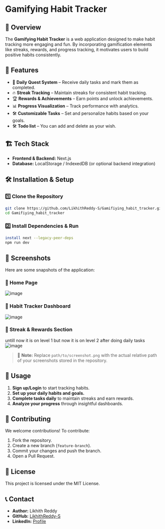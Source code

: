 # Gamifying Habit Tracker

## 🚀 Overview
The **Gamifying Habit Tracker** is a web application designed to make habit tracking more engaging and fun. By incorporating gamification elements like streaks, rewards, and progress tracking, it motivates users to build positive habits consistently.

## 🎯 Features
- 📅 **Daily Quest System** – Receive daily tasks and mark them as completed.
- 🔥 **Streak Tracking** – Maintain streaks for consistent habit tracking.
- 🏆 **Rewards & Achievements** – Earn points and unlock achievements.
- 📊 **Progress Visualization** – Track performance with analytics.
- 🛠 **Customizable Tasks** – Set and personalize habits based on your goals.
- 🛠 **Todo list** – You can add and delete as your wish.

## 🏗️ Tech Stack
- **Frontend & Backend:** Next.js
- **Database:** LocalStorage / IndexedDB (or optional backend integration)

## 🛠️ Installation & Setup
### 1️⃣ Clone the Repository
```bash
git clone https://github.com/LikhithReddy-S/Gamifiying_habit_tracker.git
cd Gamifiying_habit_tracker
```

### 2️⃣ Install Dependencies & Run
```bash
install next --legacy-peer-deps
npm run dev
```

## 📸 Screenshots
Here are some snapshots of the application:

### 📌 Home Page
![image](https://github.com/user-attachments/assets/b9d1cb23-1eb8-42e6-899a-e7ed9a49df1e)

### 📌 Habit Tracker Dashboard
![image](https://github.com/user-attachments/assets/a9868019-6569-4a26-8ae8-c63b729d7188)

### 📌 Streak & Rewards Section
untill now it is on level 1 but now it is on level 2 after doing daily tasks
![image](https://github.com/user-attachments/assets/c7266ed2-8af1-41ac-8320-fd2810d2fccb)


> 📌 **Note:** Replace `path/to/screenshot.png` with the actual relative path of your screenshots stored in the repository.

## 🚀 Usage
1. **Sign up/Login** to start tracking habits.
2. **Set up your daily habits and goals.**
3. **Complete tasks daily** to maintain streaks and earn rewards.
4. **Analyze your progress** through insightful dashboards.

## 🤝 Contributing
We welcome contributions! To contribute:
1. Fork the repository.
2. Create a new branch (`feature-branch`).
3. Commit your changes and push the branch.
4. Open a Pull Request.

## 📜 License
This project is licensed under the MIT License.

## 📞 Contact
- **Author:** Likhith Reddy  
- **GitHub:** [LikhithReddy-S](https://github.com/LikhithReddy-S)  
- **LinkedIn:** [Profile](https://linkedin/username.com)

